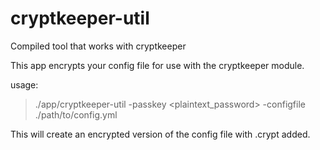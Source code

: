 # cryptkeeper-util
 Compiled tool that works with cryptkeeper

 This app encrypts your config file for use with the cryptkeeper module.

 usage:

 > ./app/cryptkeeper-util -passkey <plaintext_password> -configfile ./path/to/config.yml

 This will create an encrypted version of the config file with .crypt added.
